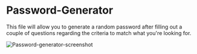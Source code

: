 # Password-Generator

This file will allow you to generate a random password after filling out a couple of questions regarding the criteria to match what you're looking for.

![Password-generator-screenshot](https://user-images.githubusercontent.com/90294449/152627035-d227ad3e-4228-448c-b8f7-43c11e1d17bd.png)
